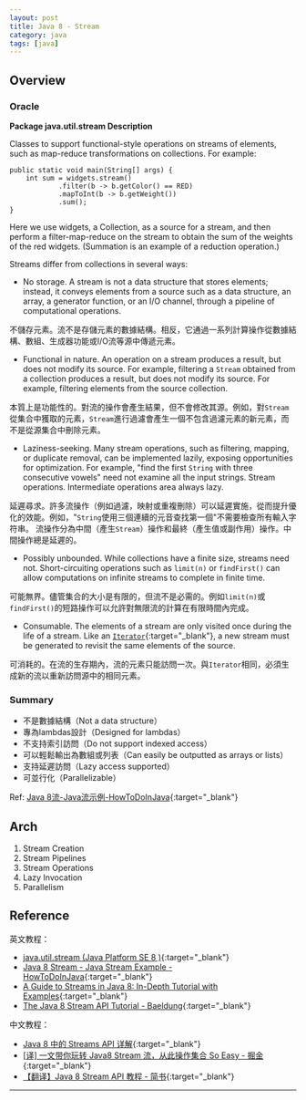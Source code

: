 ```yaml
---
layout: post
title: Java 8 - Stream
category: java
tags: [java]
---
```


## Overview

### Oracle

**Package java.util.stream Description**

Classes to support functional-style operations on streams of elements, such as map-reduce transformations on collections. 
For example:

```
public static void main(String[] args) {
    int sum = widgets.stream()
            .filter(b -> b.getColor() == RED)
            .mapToInt(b -> b.getWeight())
            .sum();
}
```

Here we use widgets, a Collection<Widget>, as a source for a stream, and then perform a filter-map-reduce on the stream 
to obtain the sum of the weights of the red widgets. (Summation is an example of a reduction operation.)

Streams differ from collections in several ways:

- No storage. A stream is not a data structure that stores elements; instead, it conveys elements from a source such as a 
data structure, an array, a generator function, or an I/O channel, through a pipeline of computational operations.

不儲存元素。流不是存儲元素的數據結構。相反，它通過一系列計算操作從數據結構、數組、生成器功能或I/O流等源中傳遞元素。

- Functional in nature. An operation on a stream produces a result, but does not modify its source. For example, filtering 
a `Stream` obtained from a collection produces a result, but does not modify its source. For example, filtering 
elements from the source collection.

本質上是功能性的。對流的操作會產生結果，但不會修改其源。例如，對`Stream`從集合中獲取的元素，`Stream`進行過濾會產生一個不包含過濾元素的新元素，而不是從源集合中刪除元素。

- Laziness-seeking. Many stream operations, such as filtering, mapping, or duplicate removal, can be implemented 
lazily, exposing opportunities for optimization. For example, "find the first `String` with three consecutive vowels" need 
not examine all the input strings. Stream operations. Intermediate operations area always lazy.

延遲尋求。許多流操作（例如過濾，映射或重複刪除）可以延遲實施，從而提升優化的效能。例如，"`String`使用三個連續的元音查找第一個"不需要檢查所有輸入字符串。
流操作分為中間（產生`Stream`）操作和最終（產生值或副作用）操作。中間操作總是延遲的。

- Possibly unbounded. While collections have a finite size, streams need not. Short-circuiting operations such as 
`limit(n)` or `findFirst()` can allow computations on infinite streams to complete in finite time.

可能無界。儘管集合的大小是有限的，但流不是必需的。例如`limit(n)`或`findFirst()`的短路操作可以允許對無限流的計算在有限時間內完成。

- Consumable. The elements of a stream are only visited once during the life of a stream. Like an [`Iterator`](https://docs.oracle.com/javase/8/docs/api/java/util/Iterator.html){:target="_blank"}, a new 
stream must be generated to revisit the same elements of the source.

可消耗的。在流的生存期內，流的元素只能訪問一次。與`Iterator`相同，必須生成新的流以重新訪問源中的相同元素。

### Summary

- 不是數據結構（Not a data structure）
- 專為lambdas設計（Designed for lambdas）
- 不支持索引訪問（Do not support indexed access）
- 可以輕鬆輸出為數組或列表（Can easily be outputted as arrays or lists）
- 支持延遲訪問（Lazy access supported）
- 可並行化（Parallelizable）

Ref: [Java 8流-Java流示例-HowToDoInJava](https://howtodoinjava.com/java8/java-streams-by-examples/#ways_to_build_streams){:target="_blank"}

## Arch

1. Stream Creation
1. Stream Pipelines
1. Stream Operations
1. Lazy Invocation
1. Parallelism

## Reference

英文教程：
- [java.util.stream (Java Platform SE 8 )](https://docs.oracle.com/javase/8/docs/api/java/util/stream/package-summary.html){:target="_blank"}
- [Java 8 Stream - Java Stream Example - HowToDoInJava](https://howtodoinjava.com/java8/java-streams-by-examples/){:target="_blank"}
- [A Guide to Streams in Java 8: In-Depth Tutorial with Examples](https://stackify.com/streams-guide-java-8/){:target="_blank"}
- [The Java 8 Stream API Tutorial - Baeldung](https://www.baeldung.com/java-8-streams){:target="_blank"}

中文教程：
- [Java 8 中的 Streams API 详解](https://www.ibm.com/developerworks/cn/java/j-lo-java8streamapi/index.html){:target="_blank"}
- [[译] 一文带你玩转 Java8 Stream 流，从此操作集合 So Easy - 掘金](https://juejin.im/post/5cc124a95188252d891d00f2){:target="_blank"}
- [【翻译】Java 8 Stream API 教程 - 简书](https://www.jianshu.com/p/b464487ff844){:target="_blank"}

---